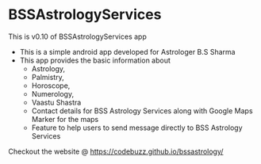 # BSSAstrologyServices
This is v0.10 of BSSAstrologyServices app

- This is a simple android app developed for Astrologer B.S Sharma 
- This app provides the basic information about 
    - Astrology, 
    - Palmistry, 
    - Horoscope,
    - Numerology,
    - Vaastu Shastra
    - Contact details for BSS Astrology Services along with Google Maps Marker for the maps
    - Feature to help users to send message directly to BSS Astrology Services


Checkout the website @ https://codebuzz.github.io/bssastrology/
